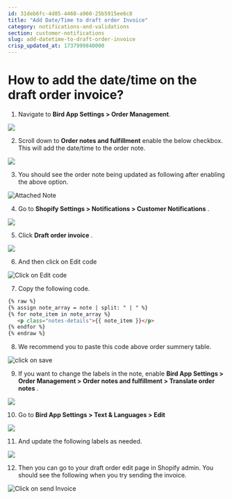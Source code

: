 ```yaml
---
id: 31deb6fc-4d85-4460-a960-25b5915ee6c8
title: "Add Date/Time to draft order Invoice"
category: notifications-and-validations
section: customer-notifications
slug: add-datetime-to-draft-order-invoice
crisp_updated_at: 1737999840000
---
```


# How to add the date/time on the draft order invoice?

1. Navigate to **Bird App Settings > Order Management**.

![](https://storage.crisp.chat/users/helpdesk/website/ca826b447482b000/screenshot-2025-01-05-at-11441_1gz7zgy.png)

2. Scroll down to **Order notes and fulfillment** enable the below checkbox. This will add the date/time to the order note.

![](https://storage.crisp.chat/users/helpdesk/website/ca826b447482b000/screenshot-2025-01-05-at-12012_16buo4o.png)

3. You should see the order note being updated as following after enabling the above option.

![Attached Note](https://storage.crisp.chat/users/helpdesk/website/ca826b447482b000/screenshot-2023-06-27-at-51724_17806r2.png)

4. Go to **Shopify Settings > Notifications > Customer Notifications** .

![](https://storage.crisp.chat/users/helpdesk/website/ca826b447482b000/screenshot-2025-01-05-at-12233_97x97x.png)

5. Click **Draft order invoice** .

![](https://storage.crisp.chat/users/helpdesk/website/ca826b447482b000/screenshot-2025-01-05-at-12819_enoi0u.png)

6. And then click on Edit code

![Click on Edit code](https://storage.crisp.chat/users/helpdesk/website/ca826b447482b000/screenshot-2023-06-27-at-53745_1mpqqog.png)

7. Copy the following code.

```html
{% raw %}
{% assign note_array = note | split: " | " %}
{% for note_item in note_array %}
   <p class="notes-details">{{ note_item }}</p>
{% endfor %}
{% endraw %}
```

8. We recommend you to paste this code above order summery table.

![click on save](https://storage.crisp.chat/users/helpdesk/website/ca826b447482b000/screenshot-2023-06-27-at-53835_izqcsq.png)

9. If you want to change the labels in the note, enable **Bird App Settings > Order Management > Order notes and fulfillment > Translate order notes** .

![](https://storage.crisp.chat/users/helpdesk/website/ca826b447482b000/screenshot-2025-01-05-at-13205_jd9si1.png)

10. Go to **Bird App Settings > Text & Languages > Edit**

![](https://storage.crisp.chat/users/helpdesk/website/ca826b447482b000/screenshot-2025-01-05-at-13526_13li13b.png)

11. And update the following labels as needed.

![](https://storage.crisp.chat/users/helpdesk/website/ca826b447482b000/screenshot-2025-01-05-at-13741_1ib1c8e.png)

12. Then you can go to your draft order edit page in Shopify admin. You should see the following when you try sending the invoice.

![Click on send Invoice](https://storage.crisp.chat/users/helpdesk/website/ca826b447482b000/screenshot-2023-06-28-at-83853_14gw6vz.png)
